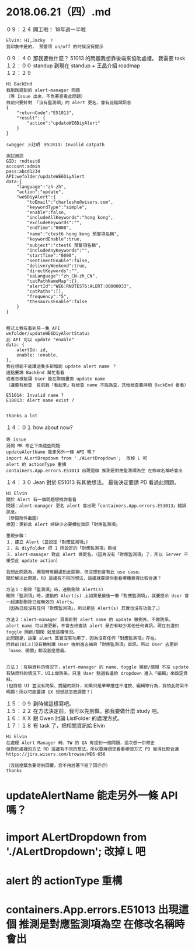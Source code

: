 # 2018.06.21（四）.md

０９：２４ 開工啦！ 18年過一半啦  
```
Elvin: HI,Jacky  !
我印象中是的， 预警项 on/off 的时候没有提示
```
０９：４０ 那我要做什麼？ 51013 的問題我想靠後端來協助處裡。 我需要 task  
１２：００ standup 到現在 standup + 王晶介紹 roadmap  
１２：２９
```
Hi BackEnd
我剛剛提到的 alert-manager 問題
（等 Issue 出來，不急著查看此問題）
目前只要針對 「沒有監測項」的 alert 更名，會有此錯誤訊息
{
	"returnCode":"E51013", 
	"result": {
		"action":"updateWE6DiyAlert"
	}
}

swagger 上註明　E51013: Invalid catpath

測試資訊
GID: rndtest6
account:admin
pass:abcd1234
API:wefolder/updateWE6DiyAlert
data:{
	"language":"zh-zh",
	"action":"update",
	"we6DiyAlert":{
		"toEmail":"charlesho@wisers.com",
		"keywordType":"simple",
		"enable":false,
		"includeAllKeywords":"hong kong",
		"excludeKeywords":"",
		"endTime":"0000",
		"name":"ctest6 hong kong 預警項名稱",
		"keywordEnable":true,
		"subject":"ctest6 預警項名稱",
		"includeAnyKeywords":"",
		"startTime":"0000",
		"sentimentEnable":false,
		"deliveryWeekend":true,
		"directKeywords":"",
		"eaLanguage":"zh_CN-zh_CN",
		"catPathNameMap":{},
		"alertId":"WE6:RNDTEST6:ALERT:00000033",
		"catPaths":[],
		"frequency":"5",
		"thesaurusEnable":false
	}
}


程式上我有看到另一隻 API
wefolder/updateWE6DiyAlertStatus
此 API 可以 update "enable"
data: {
	alertId: id,
	enable: !enable,
},
我在想能不能讓這隻多新增能 update alert name ？
這點要請 BackEnd 幫忙看看
或者怎樣能讓 User 能在那個畫面 update name
（還要有檢查　目前我「看起來」有檢查 name 不能為空，其他檢查要麻煩 BackEnd 看看）

E51014: Invalid name ?
E10013: Alert name exist ?


thanks a lot
```
１４：０１ how about now?
```
等 issue
另開 MR 修正下面這些問題
updateAlertName 能走另外一條 API 嗎？ 
import ALertDropdown from './ALertDropdown';  改掉 L 吧
alert 的 actionType 重構
containers.App.errors.E51013 出現這個 推測是對應監測項為空 在修改名稱時會出
```
１４：３０ Jean 對於 E51013 有其他想法。 最後決定要請 PD 看過此問題。

```
Hi Elvin
關於 Alert 有一個問題想找你看看
問題：alert-manager 更名 alert 會出現「containers.App.errors.E51013」錯誤訊息。
（參閱附件截圖）
原因：更新此 Alert 時缺少必要欄位資訊「對應監測項」

重現步驟：
１．建立 Alert (並設定「對應監測項」)
２．去 diyfolder 把 1 所設定的「對應監測項」刪掉
３．alert-manager 對此 Alert 做更名。（因為沒有「對應監測項」了，所以 Server 不接受此 update action）

我想此問題為，開發時有顧慮到此關聯，但沒想到會有此 use case。
關於解決此問題，RD 這邊有不同的想法，這邊就要請你看看哪種覺得比較合適？

方法１：刪除「監測項」時，連動刪除 Alert(s)
刪除「監測項」時，連動的 Alert(s) 上如果是最後一筆「對應監測項」，就要提示 User 會一起連動刪除已經無效的 Alerts。
（因為已經沒有任何「對應監測項」，所以那些 Alert(s) 其實也沒有功能了。）

方法２：alert-manager 頁面針對 alert name 的 update 做例外、不做防呆。
alert name 可以做更新，不會去檢查該 alert 是否有缺少其他任何資訊。現在右邊的 toggle 開啟/關閉 就是這種情況。
此問題是，這筆 alert 其實沒有功用了，因為沒有任何「對應監測項」存在。
而目前(UI上)沒有機制讓 User 強制進去補齊「對應監測項」資訊。所以 User 去更新「name、開關」都沒甚麼意義。


方法３：有缺資料的情況下，alert-manager 的 name、toggle 開啟/關閉 不准 update
有缺資料的情況下，UI上做防呆，只准 User 點選右邊的 dropdown 進入「編輯」來設定資料。
(但目前 UI 並沒有防呆、提醒的設計，如果只是單單擋住不准按、編輯等行為，我怕此防呆不明顯！所以可能要請 UX 想想該怎麼調整？)
```
１５：０９ 到時候這樣寫吧。  
１５：２２ 在方法決定前，我可以先別做。那我要做什麼 study 吧。  
１６：ＸＸ 跟 Owen 討論 ListFolder 的處理方式。  
１７：１８ 有 task 了，把相關資訊給 Elvin  
```
Hi Elvin
在處理 Alert Manager 時，TW 的 QA 有提到一個問題，這次想一併修正
但對於處裡的方法 RD 這邊有不同的想法，所以要麻煩您看看哪個方式 PD 覺得比較合適
https://jira.wisers.com/browse/WE6-656

（沒這麼緊急要得到回覆，您不用趕著下班了回＠＠）
thanks
```
# updateAlertName 能走另外一條 API 嗎？ 
# import ALertDropdown from './ALertDropdown';  改掉 L 吧
# alert 的 actionType 重構
# containers.App.errors.E51013 出現這個 推測是對應監測項為空 在修改名稱時會出
